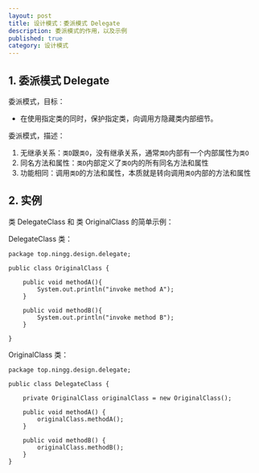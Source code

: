 ```yaml
---
layout: post
title: 设计模式：委派模式 Delegate
description: 委派模式的作用，以及示例
published: true
category: 设计模式
---
```


## 1. 委派模式 Delegate

委派模式，目标：

* 在使用指定类的同时，保护指定类，向调用方隐藏类内部细节。

委派模式，描述：

1. 无继承关系：`类D`跟`类O`，没有继承关系，通常`类D`内部有一个内部属性为`类O`
1. 同名方法和属性：`类D`内部定义了`类O`内的所有同名方法和属性
1. 功能相同：调用`类D`的方法和属性，本质就是转向调用`类O`内部的方法和属性

## 2. 实例

类 DelegateClass 和 类 OriginalClass 的简单示例：

DelegateClass 类：

```
package top.ningg.design.delegate;
 
public class OriginalClass {
 
    public void methodA(){
        System.out.println("invoke method A");
    }
 
    public void methodB(){
        System.out.println("invoke method B");
    }
 
}
```

OriginalClass 类：

```
package top.ningg.design.delegate;
 
public class DelegateClass {
 
    private OriginalClass originalClass = new OriginalClass();
 
    public void methodA() {
        originalClass.methodA();
    }
 
    public void methodB() {
        originalClass.methodB();
    }
}
```











































[NingG]:    http://ningg.github.com  "NingG"










